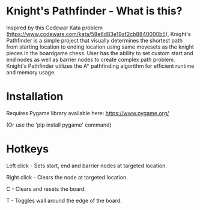 # Knight's Pathfinder - What is this?
Inspired by this Codewar Kata problem (https://www.codewars.com/kata/58e6d83e19af2cb8840000b5), Knight's Pathfinder is a simple project that visually determines the shortest path from starting location to ending location using same movesets as the knight pieces in the boardgame chess. User has the ability to set custom start and end nodes as well as barrier nodes to create complex path problem. Knight's Pathfinder utilizes the A* pathfinding algorithm for efficient runtime and memory usage.

# Installation
Requires Pygame library available here: https://www.pygame.org/

(Or use the 'pip install pygame' command)

# Hotkeys
Left click - Sets start, end and barrier nodes at targeted location.

Right click - Clears the node at targeted location.

C - Clears and resets the board.

T - Toggles wall around the edge of the board.
